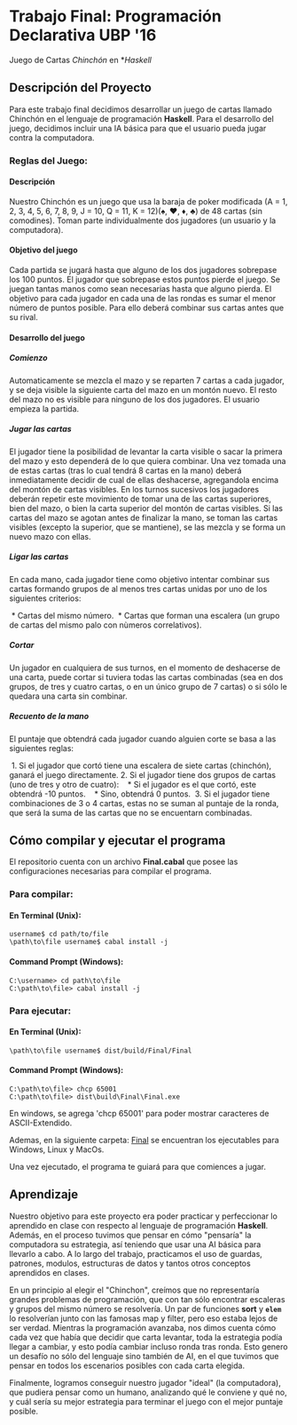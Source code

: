 # Trabajo Final: Programación Declarativa UBP '16

Juego de Cartas _Chinchón_ en **Haskell*

## Descripción del Proyecto 

Para este trabajo final decidimos desarrollar un juego de cartas llamado Chinchón en el lenguaje de programación **Haskell**.
Para el desarrollo del juego, decidimos incluir una IA básica para que el usuario pueda jugar contra la computadora.

### Reglas del Juego:

#### Descripción
Nuestro Chinchón es un juego que usa la baraja de poker modificada (A = 1, 2, 3, 4, 5, 6, 7, 8, 9, J = 10, Q = 11, K = 12)(♠, ♥, ♦, ♣) de 48 cartas (sin comodines).
Toman parte individualmente dos jugadores (un usuario y la computadora).

#### Objetivo del juego
Cada partida se jugará hasta que alguno de los dos jugadores sobrepase los 100 puntos. El jugador que sobrepase estos puntos pierde el juego. Se juegan tantas manos como sean necesarias hasta que alguno pierda.
El objetivo para cada jugador en cada una de las rondas es sumar el menor número de puntos posible. Para ello deberá combinar sus cartas antes que su rival.

#### Desarrollo del juego
##### Comienzo

Automaticamente se mezcla el mazo y se reparten 7 cartas a cada jugador, y se deja visible la siguiente carta del mazo en un montón nuevo. El resto del mazo no es visible para ninguno de los dos jugadores. 
El usuario empieza la partida.

##### Jugar las cartas

El jugador tiene la posibilidad de levantar la carta visible o sacar la primera del mazo y esto dependerá de lo que quiera combinar.
Una vez tomada una de estas cartas (tras lo cual tendrá 8 cartas en la mano) deberá inmediatamente decidir de cual de ellas deshacerse, agregandola encima del montón de cartas visibles.
En los turnos sucesivos los jugadores deberán repetir este movimiento de tomar una de las cartas superiores, bien del mazo, o bien la carta superior del montón de cartas visibles.
Si las cartas del mazo se agotan antes de finalizar la mano, se toman las cartas visibles (excepto la superior, que se mantiene), se las mezcla y se forma un nuevo mazo con ellas.

##### Ligar las cartas

En cada mano, cada jugador tiene como objetivo intentar combinar sus cartas formando grupos de al menos tres cartas unidas por uno de los siguientes criterios:

  * Cartas del mismo número.
  * Cartas que forman una escalera (un grupo de cartas del mismo palo con nùmeros correlativos).

##### Cortar

Un jugador en cualquiera de sus turnos, en el momento de deshacerse de una carta, puede cortar si tuviera todas las cartas combinadas (sea en dos grupos, de tres y cuatro cartas, o en un único grupo de 7 cartas) o si sólo le quedara una carta sin combinar.

##### Recuento de la mano
El puntaje que obtendrá cada jugador cuando alguien corte se basa a las siguientes reglas:

  1. Si el jugador que cortó tiene una escalera de siete cartas (chinchón), ganará el juego directamente.
  2. Si el jugador tiene dos grupos de cartas (uno de tres y otro de cuatro):
    * Si el jugador es el que cortó, este obtendrá -10 puntos.
    * Sino, obtendrá 0 puntos.
  3. Si el jugador tiene combinaciones de 3 o 4 cartas, estas no se suman al puntaje de la ronda, que será la suma de las cartas que no se encuentarn combinadas.


## Cómo compilar y ejecutar el programa

El repositorio cuenta con un archivo **Final.cabal** que posee las configuraciones necesarias para compilar el programa.

### Para compilar:
#### En Terminal (Unix):
```
username$ cd path/to/file
\path\to\file username$ cabal install -j
```

#### Command Prompt (Windows):
```
C:\username> cd path\to\file
C:\path\to\file> cabal install -j
```

### Para ejecutar:
#### En Terminal (Unix):
```
\path\to\file username$ dist/build/Final/Final
```

#### Command Prompt (Windows):
```
C:\path\to\file> chcp 65001 
C:\path\to\file> dist\build\Final\Final.exe
```

En windows, se agrega 'chcp 65001' para poder mostrar caracteres de ASCII-Extendido.

Ademas, en la siguiente carpeta: [Final](https://github.com/gastonframirez/PD16/tree/master/dist/build/Final) se encuentran los ejecutables para Windows, Linux y MacOs.

Una vez ejecutado, el programa te guiará para que comiences a jugar.

## Aprendizaje

Nuestro objetivo para este proyecto era poder practicar y perfeccionar lo aprendido en clase con respecto al lenguaje de programación **Haskell**. Además, en el proceso tuvimos que pensar en cómo "pensaría" la computadora su estrategia, así teniendo que usar una AI básica para llevarlo a cabo. A lo largo del trabajo, practicamos el uso de guardas, patrones, modulos, estructuras de datos y tantos otros conceptos aprendidos en clases.

En un principio al elegir el "Chinchon", creímos que no representaría grandes problemas de programación, que con tan sólo encontrar escaleras y grupos del mismo número se resolvería. Un par de funciones **sort** y **`elem`** lo resolverían junto con las famosas map y filter, pero eso estaba lejos de ser verdad. Mientras la programación avanzaba, nos dimos cuenta cómo cada vez que había que decidir que carta levantar, toda la estrategia podía llegar a cambiar, y esto podía cambiar incluso ronda tras ronda. Esto genero un desafío no sólo del lenguaje sino también de AI, en el que tuvimos que pensar en todos los escenarios posibles con cada carta elegida.

Finalmente, logramos conseguir nuestro jugador "ideal" (la computadora), que pudiera pensar como un humano, analizando qué le conviene y qué no, y cuál sería su mejor estrategia para terminar el juego con el mejor puntaje posible.
